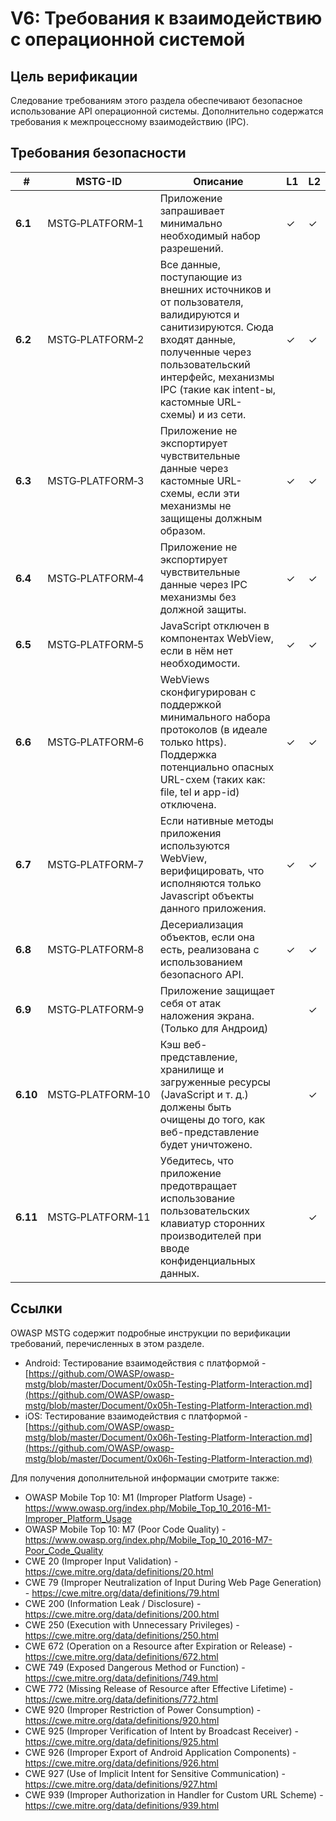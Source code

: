 # V6: Требования к взаимодействию с операционной системой

## Цель верификации

Следование требованиям этого раздела обеспечивают безопасное использование API операционной системы. Дополнительно содержатся требования к межпроцессному взаимодействию (IPC).

## Требования безопасности

| # | MSTG-ID | Описание | L1 | L2 |
| --- | --- | --- | --- | --- |
| **6.1** | MSTG‑PLATFORM‑1 | Приложение запрашивает минимально необходимый набор разрешений. | ✓ | ✓ |
| **6.2** | MSTG‑PLATFORM‑2 | Все данные, поступающие из внешних источников и от пользователя, валидируются и санитизируются. Сюда входят данные, полученные через пользовательский интерфейс, механизмы IPC (такие как intent-ы, кастомные URL-схемы) и из сети.| ✓ | ✓ |
| **6.3** | MSTG‑PLATFORM‑3 | Приложение не экспортирует чувствительные данные через кастомные URL-схемы, если эти механизмы не защищены должным образом. | ✓ | ✓ |
| **6.4** | MSTG‑PLATFORM‑4 | Приложение не экспортирует чувствительные данные через IPC механизмы без должной защиты. | ✓ | ✓ |
| **6.5** | MSTG‑PLATFORM‑5 | JavaScript отключен в компонентах WebView, если в нём нет необходимости. | ✓ | ✓ |
| **6.6** | MSTG‑PLATFORM‑6 | WebViews сконфигурирован с поддержкой минимального набора протоколов (в идеале только https). Поддержка потенциально опасных URL-схем (таких как: file, tel и app-id) отключена. | ✓ | ✓ |
| **6.7** | MSTG‑PLATFORM‑7 | Если нативные методы приложения используются WebView, верифицировать, что исполняются только Javascript объекты данного приложения. | ✓ | ✓ |
| **6.8** | MSTG‑PLATFORM‑8 | Десериализация объектов, если она есть, реализована с использованием безопасного API. | ✓ | ✓ |
| **6.9** | MSTG‑PLATFORM‑9 | Приложение защищает себя от атак наложения экрана. (Только для Андроид) |  | ✓ |
| **6.10** | MSTG‑PLATFORM‑10 | Кэш веб-представление, хранилище и загруженные ресурсы (JavaScript и т. д.) должены быть очищены до того, как веб-представление будет уничтожено. |  | ✓ |
| **6.11** | MSTG‑PLATFORM‑11 | Убедитесь, что приложение предотвращает использование пользовательских клавиатур сторонних производителей при вводе конфиденциальных данных. | | ✓ |

<div style="page-break-after: always;">
</div>

## Ссылки

OWASP MSTG содержит подробные инструкции по верификации требований, перечисленных в этом разделе.

- Android: Тестирование взаимодействия с платформой - [https://github.com/OWASP/owasp-mstg/blob/master/Document/0x05h-Testing-Platform-Interaction.md](https://github.com/OWASP/owasp-mstg/blob/master/Document/0x05h-Testing-Platform-Interaction.md)
- iOS: Тестирование взаимодействия с платформой - [https://github.com/OWASP/owasp-mstg/blob/master/Document/0x06h-Testing-Platform-Interaction.md](https://github.com/OWASP/owasp-mstg/blob/master/Document/0x06h-Testing-Platform-Interaction.md)

Для получения дополнительной информации смотрите также:

- OWASP Mobile Top 10: M1 (Improper Platform Usage) - <https://www.owasp.org/index.php/Mobile_Top_10_2016-M1-Improper_Platform_Usage>
- OWASP Mobile Top 10: M7 (Poor Code Quality) - <https://www.owasp.org/index.php/Mobile_Top_10_2016-M7-Poor_Code_Quality>
- CWE 20 (Improper Input Validation) - <https://cwe.mitre.org/data/definitions/20.html>
- CWE 79 (Improper Neutralization of Input During Web Page Generation) - <https://cwe.mitre.org/data/definitions/79.html>
- CWE 200 (Information Leak / Disclosure) - <https://cwe.mitre.org/data/definitions/200.html>
- CWE 250 (Execution with Unnecessary Privileges) - <https://cwe.mitre.org/data/definitions/250.html>
- CWE 672 (Operation on a Resource after Expiration or Release) - <https://cwe.mitre.org/data/definitions/672.html>
- CWE 749 (Exposed Dangerous Method or Function) - <https://cwe.mitre.org/data/definitions/749.html>
- CWE 772 (Missing Release of Resource after Effective Lifetime) - <https://cwe.mitre.org/data/definitions/772.html>
- CWE 920 (Improper Restriction of Power Consumption) - <https://cwe.mitre.org/data/definitions/920.html>
- CWE 925 (Improper Verification of Intent by Broadcast Receiver) - <https://cwe.mitre.org/data/definitions/925.html>
- CWE 926 (Improper Export of Android Application Components) - <https://cwe.mitre.org/data/definitions/926.html>
- CWE 927 (Use of Implicit Intent for Sensitive Communication) - <https://cwe.mitre.org/data/definitions/927.html>
- CWE 939 (Improper Authorization in Handler for Custom URL Scheme) - <https://cwe.mitre.org/data/definitions/939.html>
